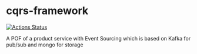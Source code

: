 # cqrs-framework

[![Actions Status](https://github.com/kamilgregorczyk/cqrs-framework/workflows/Store/badge.svg)](https://github.com/kamilgregorczyk/cqrs-framework/actions)

A POF of a  product service with Event Sourcing which is based on Kafka for pub/sub and mongo for storage
